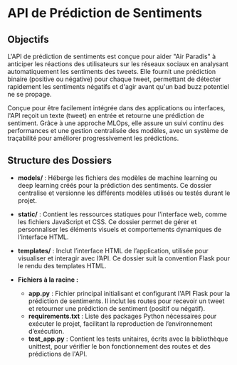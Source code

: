 # API de Prédiction de Sentiments

## Objectifs

L'API de prédiction de sentiments est conçue pour aider "Air Paradis" à anticiper les réactions des utilisateurs sur les réseaux sociaux en analysant automatiquement les sentiments des tweets. Elle fournit une prédiction binaire (positive ou négative) pour chaque tweet, permettant de détecter rapidement les sentiments négatifs et d'agir avant qu'un bad buzz potentiel ne se propage.

Conçue pour être facilement intégrée dans des applications ou interfaces, l'API reçoit un texte (tweet) en entrée et retourne une prédiction de sentiment. Grâce à une approche MLOps, elle assure un suivi continu des performances et une gestion centralisée des modèles, avec un système de traçabilité pour améliorer progressivement les prédictions.

## Structure des Dossiers

- **models/** : Héberge les fichiers des modèles de machine learning ou deep learning créés pour la prédiction des sentiments. Ce dossier centralise et versionne les différents modèles utilisés ou testés durant le projet.

- **static/** : Contient les ressources statiques pour l'interface web, comme les fichiers JavaScript et CSS. Ce dossier permet de gérer et personnaliser les éléments visuels et comportements dynamiques de l’interface HTML.

- **templates/** : Inclut l’interface HTML de l’application, utilisée pour visualiser et interagir avec l’API. Ce dossier suit la convention Flask pour le rendu des templates HTML.

- **Fichiers à la racine :**
  - **app.py** : Fichier principal initialisant et configurant l'API Flask pour la prédiction de sentiments. Il inclut les routes pour recevoir un tweet et retourner une prédiction de sentiment (positif ou négatif).
  - **requirements.txt** : Liste des packages Python nécessaires pour exécuter le projet, facilitant la reproduction de l’environnement d’exécution.
  - **test_app.py** : Contient les tests unitaires, écrits avec la bibliothèque unittest, pour vérifier le bon fonctionnement des routes et des prédictions de l'API.
